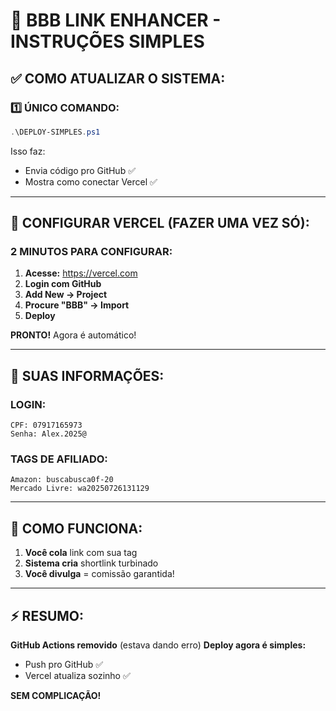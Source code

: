 # 🚀 BBB LINK ENHANCER - INSTRUÇÕES SIMPLES

## ✅ COMO ATUALIZAR O SISTEMA:

### 1️⃣ ÚNICO COMANDO:
```powershell
.\DEPLOY-SIMPLES.ps1
```

Isso faz:
- Envia código pro GitHub ✅
- Mostra como conectar Vercel ✅

---

## 🎯 CONFIGURAR VERCEL (FAZER UMA VEZ SÓ):

### 2 MINUTOS PARA CONFIGURAR:

1. **Acesse:** https://vercel.com
2. **Login com GitHub**
3. **Add New → Project**
4. **Procure "BBB" → Import**
5. **Deploy**

**PRONTO!** Agora é automático!

---

## 📱 SUAS INFORMAÇÕES:

### LOGIN:
```
CPF: 07917165973
Senha: Alex.2025@
```

### TAGS DE AFILIADO:
```
Amazon: buscabusca0f-20
Mercado Livre: wa20250726131129
```

---

## 🔄 COMO FUNCIONA:

1. **Você cola** link com sua tag
2. **Sistema cria** shortlink turbinado
3. **Você divulga** = comissão garantida!

---

## ⚡ RESUMO:

**GitHub Actions removido** (estava dando erro)
**Deploy agora é simples:**
- Push pro GitHub ✅
- Vercel atualiza sozinho ✅

**SEM COMPLICAÇÃO!**